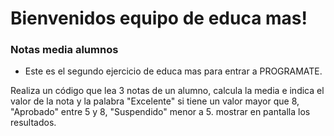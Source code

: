 # Bienvenidos equipo de educa mas!
### Notas media alumnos
- Este es el segundo ejercicio de educa mas para entrar a PROGRAMATE.

Realiza un código que lea 3 notas de un alumno, calcula la media 
e indica el valor de la nota y la palabra "Excelente" si tiene un 
valor mayor que 8, "Aprobado" entre 5 y 8, "Suspendido" menor a 5. 
mostrar en pantalla los resultados.
